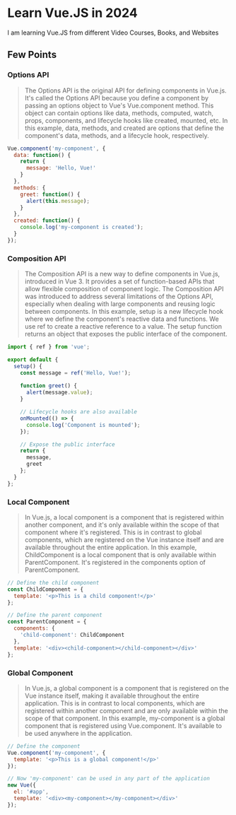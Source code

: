 # Learn Vue.JS in 2024

I am learning Vue.JS from different Video Courses, Books, and Websites

## Few Points

### Options API

> The Options API is the original API for defining components in Vue.js. It's called the Options API because you define a component by passing an options object to Vue's Vue.component method. This object can contain options like data, methods, computed, watch, props, components, and lifecycle hooks like created, mounted, etc.
> In this example, data, methods, and created are options that define the component's data, methods, and a lifecycle hook, respectively.

```javascript
Vue.component('my-component', {
  data: function() {
    return {
      message: 'Hello, Vue!'
    }
  },
  methods: {
    greet: function() {
      alert(this.message);
    }
  },
  created: function() {
    console.log('my-component is created');
  }
});
```

### Composition API

> The Composition API is a new way to define components in Vue.js, introduced in Vue 3. It provides a set of function-based APIs that allow flexible composition of component logic.
> The Composition API was introduced to address several limitations of the Options API, especially when dealing with large components and reusing logic between components.
> In this example, setup is a new lifecycle hook where we define the component's reactive data and functions. We use ref to create a reactive reference to a value. The setup function returns an object that exposes the public interface of the component.

```javascript
import { ref } from 'vue';

export default {
  setup() {
    const message = ref('Hello, Vue!');
    
    function greet() {
      alert(message.value);
    }

    // Lifecycle hooks are also available
    onMounted(() => {
      console.log('Component is mounted');
    });

    // Expose the public interface
    return {
      message,
      greet
    };
  }
};
```

### Local Component

> In Vue.js, a local component is a component that is registered within another component, and it's only available within the scope of that component where it's registered. This is in contrast to global components, which are registered on the Vue instance itself and are available throughout the entire application.
> In this example, ChildComponent is a local component that is only available within ParentComponent. It's registered in the components option of ParentComponent.

```javascript
// Define the child component
const ChildComponent = {
  template: '<p>This is a child component!</p>'
};

// Define the parent component
const ParentComponent = {
  components: {
    'child-component': ChildComponent
  },
  template: '<div><child-component></child-component></div>'
};
```

### Global Component

> In Vue.js, a global component is a component that is registered on the Vue instance itself, making it available throughout the entire application. This is in contrast to local components, which are registered within another component and are only available within the scope of that component.
> In this example, my-component is a global component that is registered using Vue.component. It's available to be used anywhere in the application.

```javascript
// Define the component
Vue.component('my-component', {
  template: '<p>This is a global component!</p>'
});

// Now 'my-component' can be used in any part of the application
new Vue({
  el: '#app',
  template: '<div><my-component></my-component></div>'
});
```
